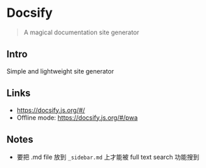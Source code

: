 # Docsify
> A magical documentation site generator



## Intro
Simple and lightweight site generator

## Links
- https://docsify.js.org/#/
- Offline mode: https://docsify.js.org/#/pwa


## Notes
- 要把 .md file 放到 `_sidebar.md` 上才能被 full text search 功能搜到 